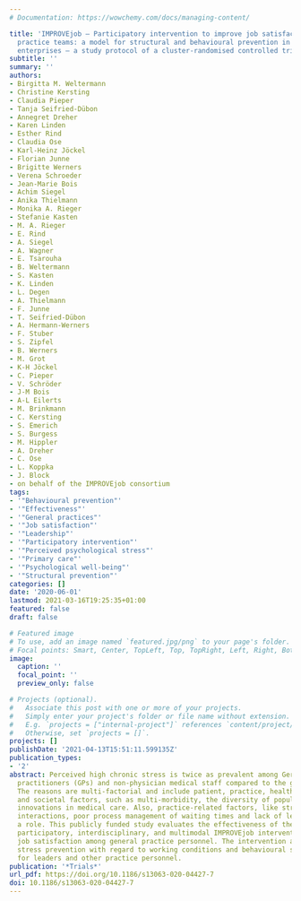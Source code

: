 ```yaml
---
# Documentation: https://wowchemy.com/docs/managing-content/

title: 'IMPROVEjob – Participatory intervention to improve job satisfaction of general
  practice teams: a model for structural and behavioural prevention in small and medium-sized
  enterprises – a study protocol of a cluster-randomised controlled trial'
subtitle: ''
summary: ''
authors:
- Birgitta M. Weltermann
- Christine Kersting
- Claudia Pieper
- Tanja Seifried-Dübon
- Annegret Dreher
- Karen Linden
- Esther Rind
- Claudia Ose
- Karl-Heinz Jöckel
- Florian Junne
- Brigitte Werners
- Verena Schroeder
- Jean-Marie Bois
- Achim Siegel
- Anika Thielmann
- Monika A. Rieger
- Stefanie Kasten
- M. A. Rieger
- E. Rind
- A. Siegel
- A. Wagner
- E. Tsarouha
- B. Weltermann
- S. Kasten
- K. Linden
- L. Degen
- A. Thielmann
- F. Junne
- T. Seifried-Dübon
- A. Hermann-Werners
- F. Stuber
- S. Zipfel
- B. Werners
- M. Grot
- K-H Jöckel
- C. Pieper
- V. Schröder
- J-M Bois
- A-L Eilerts
- M. Brinkmann
- C. Kersting
- S. Emerich
- S. Burgess
- M. Hippler
- A. Dreher
- C. Ose
- L. Koppka
- J. Block
- on behalf of the IMPROVEjob consortium
tags:
- '"Behavioural prevention"'
- '"Effectiveness"'
- '"General practices"'
- '"Job satisfaction"'
- '"Leadership"'
- '"Participatory intervention"'
- '"Perceived psychological stress"'
- '"Primary care"'
- '"Psychological well-being"'
- '"Structural prevention"'
categories: []
date: '2020-06-01'
lastmod: 2021-03-16T19:25:35+01:00
featured: false
draft: false

# Featured image
# To use, add an image named `featured.jpg/png` to your page's folder.
# Focal points: Smart, Center, TopLeft, Top, TopRight, Left, Right, BottomLeft, Bottom, BottomRight.
image:
  caption: ''
  focal_point: ''
  preview_only: false

# Projects (optional).
#   Associate this post with one or more of your projects.
#   Simply enter your project's folder or file name without extension.
#   E.g. `projects = ["internal-project"]` references `content/project/deep-learning/index.md`.
#   Otherwise, set `projects = []`.
projects: []
publishDate: '2021-04-13T15:51:11.599135Z'
publication_types:
- '2'
abstract: Perceived high chronic stress is twice as prevalent among German general
  practitioners (GPs) and non-physician medical staff compared to the general population.
  The reasons are multi-factorial and include patient, practice, healthcare system
  and societal factors, such as multi-morbidity, the diversity of populations and
  innovations in medical care. Also, practice-related factors, like stressful patient-staff
  interactions, poor process management of waiting times and lack of leadership, play
  a role. This publicly funded study evaluates the effectiveness of the newly developed
  participatory, interdisciplinary, and multimodal IMPROVEjob intervention on improving
  job satisfaction among general practice personnel. The intervention aims at structural
  stress prevention with regard to working conditions and behavioural stress prevention
  for leaders and other practice personnel.
publication: '*Trials*'
url_pdf: https://doi.org/10.1186/s13063-020-04427-7
doi: 10.1186/s13063-020-04427-7
---
```

